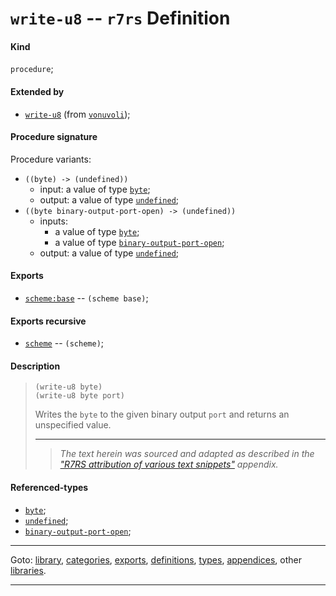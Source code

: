 

<a id='definition__r7rs__write-u8'></a>

# `write-u8` -- `r7rs` Definition


<a id='definition__r7rs__write-u8__kind'></a>

#### Kind

`procedure`;


<a id='definition__r7rs__write-u8__extended-by'></a>

#### Extended by

 * [`write-u8`](../../vonuvoli/definitions/write-u8.md#definition__vonuvoli__write-u8) (from [`vonuvoli`](../../vonuvoli/_index.md#library__vonuvoli));


<a id='definition__r7rs__write-u8__procedure-signature'></a>

#### Procedure signature

Procedure variants:
 * `((byte) -> (undefined))`
   * input: a value of type [`byte`](../../r7rs/types/byte.md#type__r7rs__byte);
   * output: a value of type [`undefined`](../../r7rs/types/undefined.md#type__r7rs__undefined);
 * `((byte binary-output-port-open) -> (undefined))`
   * inputs:
     * a value of type [`byte`](../../r7rs/types/byte.md#type__r7rs__byte);
     * a value of type [`binary-output-port-open`](../../r7rs/types/binary-output-port-open.md#type__r7rs__binary-output-port-open);
   * output: a value of type [`undefined`](../../r7rs/types/undefined.md#type__r7rs__undefined);


<a id='definition__r7rs__write-u8__exports'></a>

#### Exports

 * [`scheme:base`](../../r7rs/exports/scheme_3a_base.md#export__r7rs__scheme_3a_base) -- `(scheme base)`;


<a id='definition__r7rs__write-u8__exports-recursive'></a>

#### Exports recursive

 * [`scheme`](../../r7rs/exports/scheme.md#export__r7rs__scheme) -- `(scheme)`;


<a id='definition__r7rs__write-u8__description'></a>

#### Description

> ````
> (write-u8 byte)
> (write-u8 byte port)
> ````
> 
> 
> Writes the `byte` to
> the given binary output `port` and returns an unspecified value.
> 
> 
> ----
> > *The text herein was sourced and adapted as described in the ["R7RS attribution of various text snippets"](../../r7rs/appendices/attribution.md#appendix__r7rs__attribution) appendix.*


<a id='definition__r7rs__write-u8__referenced-types'></a>

#### Referenced-types

 * [`byte`](../../r7rs/types/byte.md#type__r7rs__byte);
 * [`undefined`](../../r7rs/types/undefined.md#type__r7rs__undefined);
 * [`binary-output-port-open`](../../r7rs/types/binary-output-port-open.md#type__r7rs__binary-output-port-open);

----

Goto: [library](../../r7rs/_index.md#library__r7rs), [categories](../../r7rs/categories/_index.md#toc__r7rs__categories), [exports](../../r7rs/exports/_index.md#toc__r7rs__exports), [definitions](../../r7rs/definitions/_index.md#toc__r7rs__definitions), [types](../../r7rs/types/_index.md#toc__r7rs__types), [appendices](../../r7rs/appendices/_index.md#toc__r7rs__appendices), other [libraries](../../_libraries.md#toc__libraries).

----


